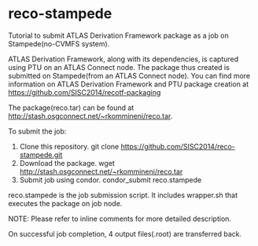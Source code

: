 reco-stampede
=============

Tutorial to submit ATLAS Derivation Framework package as a job on Stampede(no-CVMFS system). 

ATLAS Derivation Framework, along with its dependencies, is captured using PTU on an ATLAS Connect node. The package thus created is submitted on Stampede(from an ATLAS Connect node). 
You can find more information on ATLAS Derivation Framework and PTU package creation at https://github.com/SISC2014/recotf-packaging

The package(reco.tar) can be found at http://stash.osgconnect.net/~rkommineni/reco.tar.

To submit the job:

1. Clone this repository. 
    git clone https://github.com/SISC2014/reco-stampede.git
2. Download the package.
    wget http://stash.osgconnect.net/~rkommineni/reco.tar
3. Submit job using condor.
    condor_submit reco.stampede

reco.stampede is the job submission script. It includes wrapper.sh that executes the package on job node. 

NOTE: Please refer to inline comments for more detailed description. 
  

On successful job completion, 4 output files(.root) are transferred back.


